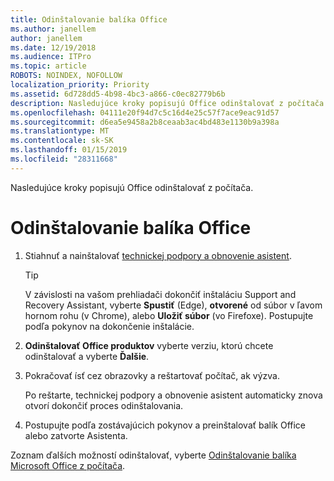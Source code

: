 ```yaml
---
title: Odinštalovanie balíka Office
ms.author: janellem
author: janellem
ms.date: 12/19/2018
ms.audience: ITPro
ms.topic: article
ROBOTS: NOINDEX, NOFOLLOW
localization_priority: Priority
ms.assetid: 6d728dd5-4b98-4bc3-a866-c0ec82779b6b
description: Nasledujúce kroky popisujú Office odinštalovať z počítača.
ms.openlocfilehash: 04111e20f94d7c5c16d4e25c57f7ace9eac91d57
ms.sourcegitcommit: d6ea5e9458a2b8ceaab3ac4bd483e1130b9a398a
ms.translationtype: MT
ms.contentlocale: sk-SK
ms.lasthandoff: 01/15/2019
ms.locfileid: "28311668"
---
```

Nasledujúce kroky popisujú Office odinštalovať z počítača.
  
# <a name="uninstall-office"></a>Odinštalovanie balíka Office

1. Stiahnuť a nainštalovať [technickej podpory a obnovenie asistent](https://aka.ms/SARA-OfficeUninstall-Alchemy).
    
    > [!TIP]
    > V závislosti na vašom prehliadači dokončiť inštaláciu Support and Recovery Assistant, vyberte **Spustiť** (Edge), **otvorené** od súbor v ľavom hornom rohu (v Chrome), alebo **Uložiť súbor** (vo Firefoxe). Postupujte podľa pokynov na dokončenie inštalácie. 
  
2. **Odinštalovať Office produktov** vyberte verziu, ktorú chcete odinštalovať a vyberte **Ďalšie**. 
    
3. Pokračovať ísť cez obrazovky a reštartovať počítač, ak výzva.
    
    Po reštarte, technickej podpory a obnovenie asistent automaticky znova otvorí dokončiť proces odinštalovania.
    
4. Postupujte podľa zostávajúcich pokynov a preinštalovať balík Office alebo zatvorte Asistenta.
    
Zoznam ďalších možností odinštalovať, vyberte [Odinštalovanie balíka Microsoft Office z počítača](https://support.office.com/article/9dd49b83-264a-477a-8fcc-2fdf5dbf61d8?wt.mc_id=Alchemy_ClientDIA.aspx).
  

